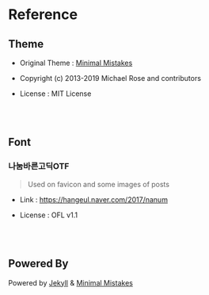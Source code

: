 # Reference

## Theme

- Original Theme : [Minimal Mistakes](https://github.com/mmistakes/minimal-mistakes)

- Copyright (c) 2013-2019 Michael Rose and contributors

- License : MIT License

<br><br>

## Font

### 나눔바른고딕OTF

> Used on favicon and some images of posts

- Link : <https://hangeul.naver.com/2017/nanum>

- License : OFL v1.1

<br><br>

## Powered By

Powered by [Jekyll](https://jekyllrb.com/) & [Minimal Mistakes](https://mademistakes.com/work/minimal-mistakes-jekyll-theme/)
